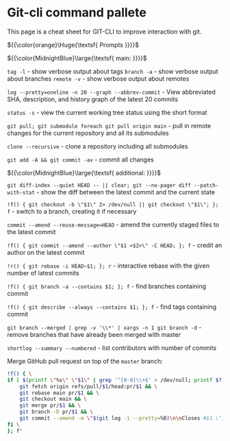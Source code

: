 # Git-cli command pallete

This page is a cheat sheet for GIT-CLI to improve interaction with git.

${{\color{orange}\Huge{\textsf{ Prompts }}}}\$

${{\color{MidnightBlue}\large{\textsf{ main: }}}}\$

`tag -l` - show verbose output about tags
`branch -a` - show verbose output about branches
`remote -v` - show verbose output about remotes

`log --pretty=oneline -n 20 --graph --abbrev-commit` - View abbreviated SHA, description, and history graph of the latest 20 commits

`status -s` - view the current working tree status using the short format

`git pull; git submodule foreach git pull origin main` - pull in remote changes for the current repository and all its submodules

`clone --recursive` - clone a repository including all submodules

`git add -A && git commit -av` - commit all changes

${{\color{MidnightBlue}\large{\textsf{ additional: }}}}\$

`git diff-index --quiet HEAD -- || clear; git --no-pager diff --patch-with-stat` - show the diff between the latest commit and the current state

`!f() { git checkout -b \"$1\" 2> /dev/null || git checkout \"$1\"; }; f` - switch to a branch, creating it if necessary

`commit --amend --reuse-message=HEAD` - amend the currently staged files to the latest commit

`!f() { git commit --amend --author \"$1 <$2>\" -C HEAD; }; f` - credit an author on the latest commit

`!r() { git rebase -i HEAD~$1; }; r` - interactive rebase with the given number of latest commits

`!f() { git branch -a --contains $1; }; f` - find branches containing commit

`!f() { git describe --always --contains $1; }; f` - find tags containing commit

`git branch --merged | grep -v '\\*' | xargs -n 1 git branch -d` - remove branches that have already been merged with master

`shortlog --summary --numbered` - list contributors with number of commits

Merge GitHub pull request on top of the `master` branch:
```bash
!f() { \
if [ $(printf \"%s\" \"$1\" | grep '^[0-9]\\+$' > /dev/null; printf $?) -eq 0 ]; then \
    git fetch origin refs/pull/$1/head:pr/$1 && \
    git rebase main pr/$1 && \
    git checkout main && \
    git merge pr/$1 && \
    git branch -D pr/$1 && \
    git commit --amend -m \"$(git log -1 --pretty=%B)\n\nCloses #$1.\"; \
fi \
}; f"
```
